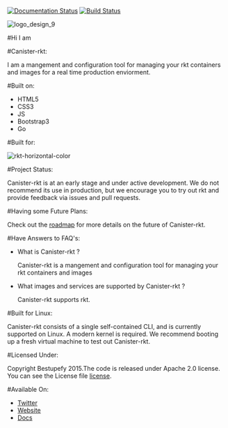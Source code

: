 [![Documentation Status](https://readthedocs.org/projects/Canister-rkt-rkt/badge/?version=latest)](https://readthedocs.org/projects/Canister-rkt-rkt/?badge=latest)
[![Build Status](https://travis-ci.org/bestupefy/Canister-rkt-rkt.svg?branch=master)](https://travis-ci.org/bestupefy/Canister-rkt-rkt)

![logo_design_9](https://cloud.githubusercontent.com/assets/8342133/7682695/80c136de-fd97-11e4-92fc-4b2846489109.jpg)

#Hi I am 

#Canister-rkt:

I am a mangement and configuration tool for managing 
your rkt containers and images for a real time production enviorment.

#Built on:

- HTML5
- CSS3
- JS
- Bootstrap3
- Go

#Built for:

![rkt-horizontal-color](https://cloud.githubusercontent.com/assets/8342133/7788386/ba9ed948-0255-11e5-82c0-9eebc34c2da8.png)

#Project Status:

Canister-rkt is at an early stage and under active development. We do not recommend its use in production, but we encourage you to try out rkt and provide feedback via issues and pull requests.

#Having some Future Plans:

Check out the [roadmap](ROADMAP.md) for more details on the future of Canister-rkt.

#Have Answers to FAQ's:

- What is Canister-rkt ?

  Canister-rkt is a mangement and configuration tool for managing 
  your rkt containers and images
  
- What images and services are supported by Canister-rkt ?

  Canister-rkt supports rkt.
  
#Built for Linux:

Canister-rkt consists of a single self-contained CLI, and is currently supported on Linux. A modern kernel is required. We recommend booting up a fresh virtual machine to test out Canister-rkt.

#Licensed Under:

Copyright Bestupefy 2015.The code is released under Apache 2.0 license. You can
see the License file [license](LICENSE).

#Available On:

- [Twitter](https://twitter.com/ramitsurana)
- [Website](https://bestupefy.com)
- [Docs](http://canister-rkt.readthedocs.org)
